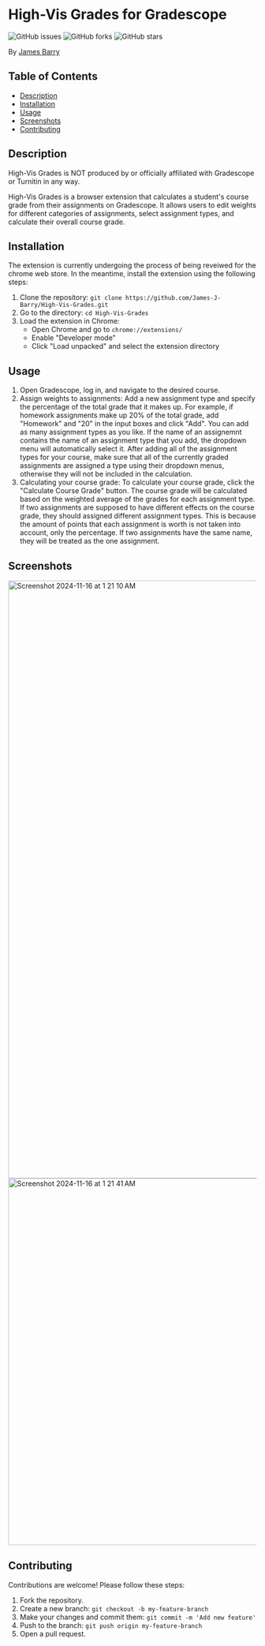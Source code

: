 # High-Vis Grades for Gradescope

![GitHub issues](https://img.shields.io/github/issues/James-J-Barry/High-Vis-Grades)
![GitHub forks](https://img.shields.io/github/forks/James-J-Barry/High-Vis-Grades)
![GitHub stars](https://img.shields.io/github/stars/James-J-Barry/High-Vis-Grades)

By [James Barry](https://www.linkedin.com/in/james-barry-good-choice/)

## Table of Contents
- [Description](#description)
- [Installation](#installation)
- [Usage](#usage)
- [Screenshots](#screenshots)
- [Contributing](#contributing)

## Description
High-Vis Grades is NOT produced by or officially affiliated with Gradescope or Turnitin in any way.

High-Vis Grades is a browser extension that calculates a student's course grade from their assignments on Gradescope. It allows users to edit weights for different categories of assignments, select assignment types, and calculate their overall course grade.

## Installation
The extension is currently undergoing the process of being reveiwed for the chrome web store. In the meantime, install the extension using the following steps: 
1. Clone the repository: `git clone https://github.com/James-J-Barry/High-Vis-Grades.git`
2. Go to the directory: `cd High-Vis-Grades`
3. Load the extension in Chrome:
   - Open Chrome and go to `chrome://extensions/`
   - Enable "Developer mode"
   - Click "Load unpacked" and select the extension directory
  
## Usage
1. Open Gradescope, log in, and navigate to the desired course. 
2. Assign weights to assignments:
Add a new assignment type and specify the percentage of the total grade that it makes up. For example, if homework assignments make up 20% of the total grade, add "Homework" and "20" in the input boxes and click "Add". You can add as many assignment types as you like. If the name of an assignemnt contains the name of an assignment type that you add, the dropdown menu will automatically select it. After adding all of the assignment types for your course, make sure that all of the currently graded assignments are assigned a type using their dropdown menus, otherwise they will not be included in the calculation.
4. Calculating your course grade:
To calculate your course grade, click the "Calculate Course Grade" button. The course grade will be calculated based on the weighted average of the grades for each assignment type. If two assignments are supposed to have different effects on the course grade, they should assigned different assignment types. This is because the amount of points that each assignment is worth is not taken into account, only the percentage. If two assignments have the same name, they will be treated as the one assignment.

## Screenshots
<img width="1212" alt="Screenshot 2024-11-16 at 1 21 10 AM" src="https://github.com/user-attachments/assets/5dd0fdb6-24de-4adb-b20e-56f4f38c86c8">

<img width="744" alt="Screenshot 2024-11-16 at 1 21 41 AM" src="https://github.com/user-attachments/assets/c940da55-8ffd-4178-9a77-5f44cb4e91e5">

## Contributing
Contributions are welcome! Please follow these steps:
1. Fork the repository.
2. Create a new branch: `git checkout -b my-feature-branch`
3. Make your changes and commit them: `git commit -m 'Add new feature'`
4. Push to the branch: `git push origin my-feature-branch`
5. Open a pull request.

